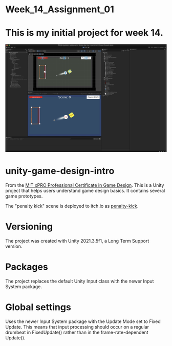 # Week_14_Assignment_01
# This is my initial project for week 14.

![screenshot](https://raw.githubusercontent.com/kdreibel/modules_starter/main/screenshot.jpg)

# unity-game-design-intro
From the [MIT xPRO Professional Certificate in Game Design](https://classroom.emeritus.org/courses/3798).  This is a Unity project that helps users understand game design basics.  It contains several game prototypes.

The "penalty kick" scene is deployed to itch.io as [penalty-kick](https://pseudonymity.itch.io/penalty-kick).

# Versioning
The project was created with Unity 2021.3.5f1, a Long Term Support version.

# Packages
The project replaces the default Unity Input class with the newer Input System package.

# Global settings
Uses the newer Input System package with the Update Mode set to Fixed Update.  This means that input processing should occur on a regular drumbeat in FixedUpdate() rather than in the frame-rate-dependent Update().


